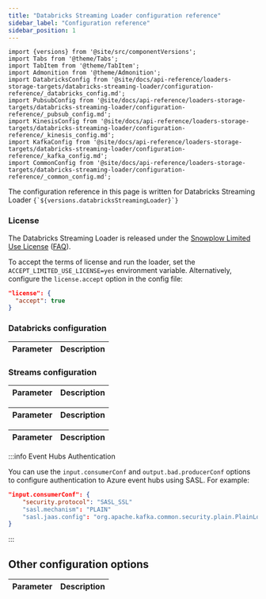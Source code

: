 ```yaml
---
title: "Databricks Streaming Loader configuration reference"
sidebar_label: "Configuration reference"
sidebar_position: 1
---
```


```mdx-code-block
import {versions} from '@site/src/componentVersions';
import Tabs from '@theme/Tabs';
import TabItem from '@theme/TabItem';
import Admonition from '@theme/Admonition';
import DatabricksConfig from '@site/docs/api-reference/loaders-storage-targets/databricks-streaming-loader/configuration-reference/_databricks_config.md';
import PubsubConfig from '@site/docs/api-reference/loaders-storage-targets/databricks-streaming-loader/configuration-reference/_pubsub_config.md';
import KinesisConfig from '@site/docs/api-reference/loaders-storage-targets/databricks-streaming-loader/configuration-reference/_kinesis_config.md';
import KafkaConfig from '@site/docs/api-reference/loaders-storage-targets/databricks-streaming-loader/configuration-reference/_kafka_config.md';
import CommonConfig from '@site/docs/api-reference/loaders-storage-targets/databricks-streaming-loader/configuration-reference/_common_config.md';
```

<p>The configuration reference in this page is written for Databricks Streaming Loader <code>{`${versions.databricksStreamingLoader}`}</code></p>

### License

The Databricks Streaming Loader is released under the [Snowplow Limited Use License](https://docs.snowplow.io/limited-use-license-1.1/) ([FAQ](/docs/resources/limited-use-license-faq/index.md)).

To accept the terms of license and run the loader, set the `ACCEPT_LIMITED_USE_LICENSE=yes` environment variable. Alternatively, configure the `license.accept` option in the config file:

```json
"license": {
  "accept": true
}
```

### Databricks configuration

<table>
    <thead>
        <tr>
            <th>Parameter</th>
            <th>Description</th>
        </tr>
    </thead>
    <tbody>
      <DatabricksConfig/>
    </tbody>
</table>

### Streams configuration

<Tabs groupId="cloud" queryString>
  <TabItem value="aws" label="AWS" default>
    <table>
        <thead>
            <tr>
                <th>Parameter</th>
                <th>Description</th>
            </tr>
        </thead>
        <tbody>
          <KinesisConfig/>
        </tbody>
    </table>
  </TabItem>
  <TabItem value="gcp" label="GCP">
    <table>
        <thead>
            <tr>
                <th>Parameter</th>
                <th>Description</th>
            </tr>
        </thead>
        <tbody>
          <PubsubConfig/>
        </tbody>
    </table>
  </TabItem>
  <TabItem value="azure" label="Azure">
    <table>
        <thead>
            <tr>
                <th>Parameter</th>
                <th>Description</th>
            </tr>
        </thead>
        <tbody>
          <KafkaConfig/>
        </tbody>
    </table>

:::info Event Hubs Authentication

You can use the `input.consumerConf` and `output.bad.producerConf` options to configure authentication to Azure event hubs using SASL.  For example:

```json
"input.consumerConf": {
    "security.protocol": "SASL_SSL"
    "sasl.mechanism": "PLAIN"
    "sasl.jaas.config": "org.apache.kafka.common.security.plain.PlainLoginModule required username=\"\$ConnectionString\" password=<PASSWORD>;"
}
```

:::

  </TabItem>
</Tabs>

## Other configuration options

<table>
    <thead>
        <tr>
            <th>Parameter</th>
            <th>Description</th>
        </tr>
    </thead>
    <tbody>
      <CommonConfig/>
    </tbody>
</table>
